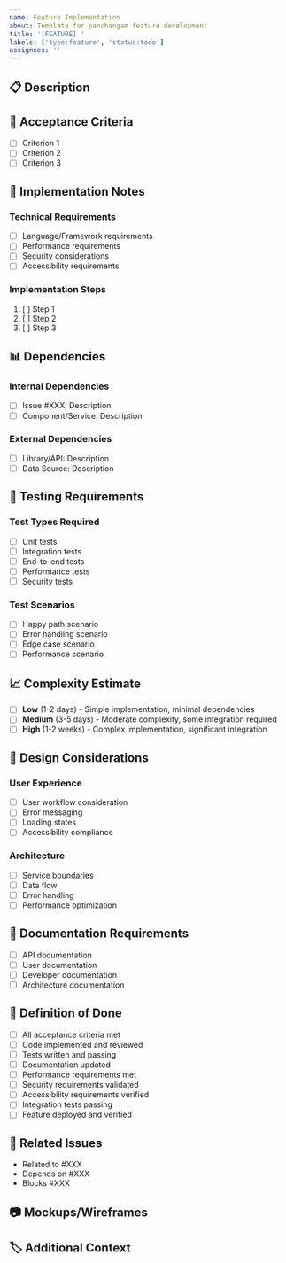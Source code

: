 ```yaml
---
name: Feature Implementation
about: Template for panchangam feature development
title: '[FEATURE] '
labels: ['type:feature', 'status:todo']
assignees: ''
---
```


## 📋 Description
<!-- Provide a clear and concise description of the feature -->

## 🎯 Acceptance Criteria
<!-- Define specific, testable criteria for completion -->
- [ ] Criterion 1
- [ ] Criterion 2
- [ ] Criterion 3

## 🔧 Implementation Notes
<!-- Technical details, considerations, and approach -->

### Technical Requirements
- [ ] Language/Framework requirements
- [ ] Performance requirements
- [ ] Security considerations
- [ ] Accessibility requirements

### Implementation Steps
1. [ ] Step 1
2. [ ] Step 2
3. [ ] Step 3

## 📊 Dependencies
<!-- List dependent issues, external dependencies, or prerequisites -->

### Internal Dependencies
- [ ] Issue #XXX: Description
- [ ] Component/Service: Description

### External Dependencies
- [ ] Library/API: Description
- [ ] Data Source: Description

## 🧪 Testing Requirements
<!-- Specific testing strategies and requirements -->

### Test Types Required
- [ ] Unit tests
- [ ] Integration tests
- [ ] End-to-end tests
- [ ] Performance tests
- [ ] Security tests

### Test Scenarios
- [ ] Happy path scenario
- [ ] Error handling scenario
- [ ] Edge case scenario
- [ ] Performance scenario

## 📈 Complexity Estimate
<!-- Select one -->
- [ ] **Low** (1-2 days) - Simple implementation, minimal dependencies
- [ ] **Medium** (3-5 days) - Moderate complexity, some integration required
- [ ] **High** (1-2 weeks) - Complex implementation, significant integration

## 🎨 Design Considerations
<!-- UI/UX considerations, architectural decisions -->

### User Experience
- [ ] User workflow consideration
- [ ] Error messaging
- [ ] Loading states
- [ ] Accessibility compliance

### Architecture
- [ ] Service boundaries
- [ ] Data flow
- [ ] Error handling
- [ ] Performance optimization

## 📝 Documentation Requirements
<!-- Documentation that needs to be created or updated -->
- [ ] API documentation
- [ ] User documentation
- [ ] Developer documentation
- [ ] Architecture documentation

## 🚀 Definition of Done
<!-- Comprehensive checklist for completion -->
- [ ] All acceptance criteria met
- [ ] Code implemented and reviewed
- [ ] Tests written and passing
- [ ] Documentation updated
- [ ] Performance requirements met
- [ ] Security requirements validated
- [ ] Accessibility requirements verified
- [ ] Integration tests passing
- [ ] Feature deployed and verified

## 🔗 Related Issues
<!-- Link to related issues, epics, or user stories -->
- Related to #XXX
- Depends on #XXX
- Blocks #XXX

## 📷 Mockups/Wireframes
<!-- Add any relevant mockups, wireframes, or diagrams -->

## 🏷️ Additional Context
<!-- Any other relevant information, background, or context -->